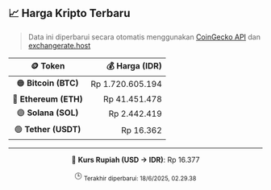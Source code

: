 

<!-- HARGA_KRIPTO -->
## 📈 Harga Kripto Terbaru

> Data ini diperbarui secara otomatis menggunakan [CoinGecko API](https://www.coingecko.com/) dan [exchangerate.host](https://exchangerate.host/)

<div align="center">

| 🪙 Token | 💰 Harga (IDR) |
|:------:|---------------:|
| 🟠 **Bitcoin (BTC)**   | Rp 1.720.605.194 |
| 🔵 **Ethereum (ETH)**  | Rp 41.451.478 |
| 🟣 **Solana (SOL)**    | Rp 2.442.419 |
| 🟢 **Tether (USDT)**   | Rp 16.362 |

---

💱 **Kurs Rupiah (USD → IDR)**: Rp 16.377

🕒 <sub>Terakhir diperbarui: 18/6/2025, 02.29.38</sub>

</div>
<!-- /HARGA_KRIPTO -->